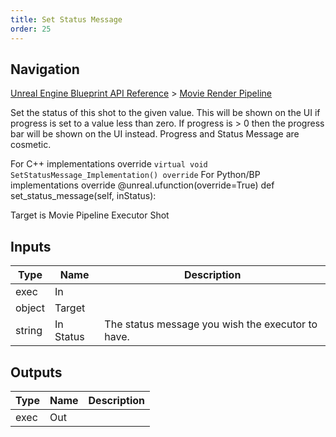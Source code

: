 ```yaml
---
title: Set Status Message
order: 25
---
```

## Navigation

[Unreal Engine Blueprint API Reference](https://dev.epicgames.com/documentation/en-us/unreal-engine/BlueprintAPI) > [Movie Render Pipeline](https://dev.epicgames.com/documentation/en-us/unreal-engine/BlueprintAPI/MovieRenderPipeline)

Set the status of this shot to the given value. This will be shown on the UI if progress
is set to a value less than zero. If progress is > 0 then the progress bar will be shown
on the UI instead. Progress and Status Message are cosmetic.

For C++ implementations override `virtual void SetStatusMessage_Implementation() override`
For Python/BP implementations override
@unreal.ufunction(override=True)
def set_status_message(self, inStatus):

Target is Movie Pipeline Executor Shot

## Inputs

| Type | Name | Description |
| --- | --- | --- |
| exec | In |  |
| object | Target |  |
| string | In Status | The status message you wish the executor to have. |

## Outputs

| Type | Name | Description |
| --- | --- | --- |
| exec | Out |  |
